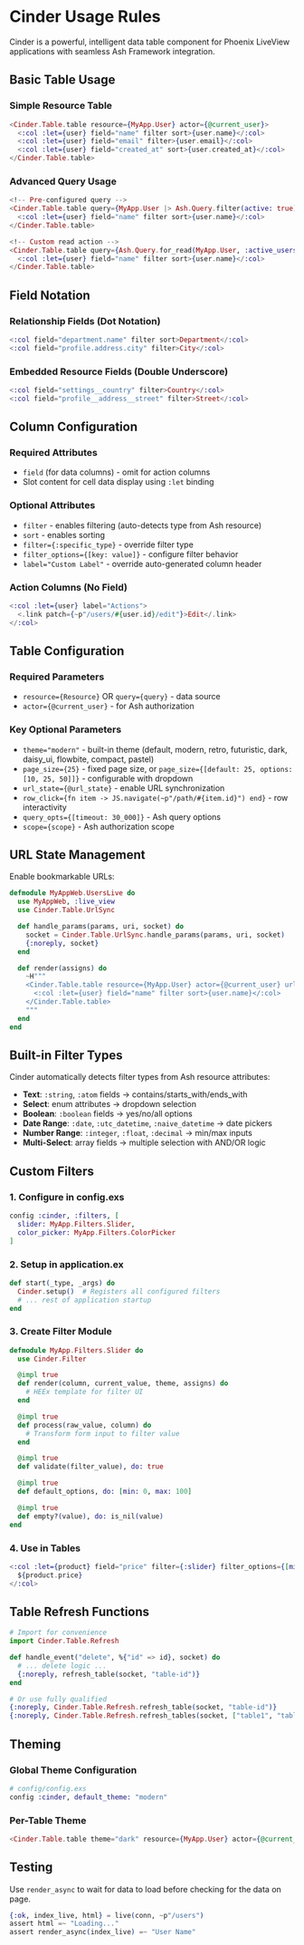 # Cinder Usage Rules

Cinder is a powerful, intelligent data table component for Phoenix LiveView applications with seamless Ash Framework integration.

## Basic Table Usage

### Simple Resource Table
```heex
<Cinder.Table.table resource={MyApp.User} actor={@current_user}>
  <:col :let={user} field="name" filter sort>{user.name}</:col>
  <:col :let={user} field="email" filter>{user.email}</:col>
  <:col :let={user} field="created_at" sort>{user.created_at}</:col>
</Cinder.Table.table>
```

### Advanced Query Usage
```heex
<!-- Pre-configured query -->
<Cinder.Table.table query={MyApp.User |> Ash.Query.filter(active: true)} actor={@current_user}>
  <:col :let={user} field="name" filter sort>{user.name}</:col>
</Cinder.Table.table>

<!-- Custom read action -->
<Cinder.Table.table query={Ash.Query.for_read(MyApp.User, :active_users)} actor={@current_user}>
  <:col :let={user} field="name" filter sort>{user.name}</:col>
</Cinder.Table.table>
```

## Field Notation

### Relationship Fields (Dot Notation)
```heex
<:col field="department.name" filter sort>Department</:col>
<:col field="profile.address.city" filter>City</:col>
```

### Embedded Resource Fields (Double Underscore)
```heex
<:col field="settings__country" filter>Country</:col>
<:col field="profile__address__street" filter>Street</:col>
```

## Column Configuration

### Required Attributes
- `field` (for data columns) - omit for action columns
- Slot content for cell data display using `:let` binding

### Optional Attributes
- `filter` - enables filtering (auto-detects type from Ash resource)
- `sort` - enables sorting
- `filter={:specific_type}` - override filter type
- `filter_options={[key: value]}` - configure filter behavior
- `label="Custom Label"` - override auto-generated column header

### Action Columns (No Field)
```heex
<:col :let={user} label="Actions">
  <.link patch={~p"/users/#{user.id}/edit"}>Edit</.link>
</:col>
```

## Table Configuration

### Required Parameters
- `resource={Resource}` OR `query={query}` - data source
- `actor={@current_user}` - for Ash authorization

### Key Optional Parameters
- `theme="modern"` - built-in theme (default, modern, retro, futuristic, dark, daisy_ui, flowbite, compact, pastel)
- `page_size={25}` - fixed page size, or `page_size={[default: 25, options: [10, 25, 50]]}` - configurable with dropdown
- `url_state={@url_state}` - enable URL synchronization
- `row_click={fn item -> JS.navigate(~p"/path/#{item.id}") end}` - row interactivity
- `query_opts={[timeout: 30_000]}` - Ash query options
- `scope={scope}` - Ash authorization scope

## URL State Management

Enable bookmarkable URLs:

```elixir
defmodule MyAppWeb.UsersLive do
  use MyAppWeb, :live_view
  use Cinder.Table.UrlSync

  def handle_params(params, uri, socket) do
    socket = Cinder.Table.UrlSync.handle_params(params, uri, socket)
    {:noreply, socket}
  end

  def render(assigns) do
    ~H"""
    <Cinder.Table.table resource={MyApp.User} actor={@current_user} url_state={@url_state}>
      <:col :let={user} field="name" filter sort>{user.name}</:col>
    </Cinder.Table.table>
    """
  end
end
```

## Built-in Filter Types

Cinder automatically detects filter types from Ash resource attributes:
- **Text**: `:string`, `:atom` fields → contains/starts_with/ends_with
- **Select**: enum attributes → dropdown selection
- **Boolean**: `:boolean` fields → yes/no/all options
- **Date Range**: `:date`, `:utc_datetime`, `:naive_datetime` → date pickers
- **Number Range**: `:integer`, `:float`, `:decimal` → min/max inputs
- **Multi-Select**: array fields → multiple selection with AND/OR logic

## Custom Filters

### 1. Configure in config.exs
```elixir
config :cinder, :filters, [
  slider: MyApp.Filters.Slider,
  color_picker: MyApp.Filters.ColorPicker
]
```

### 2. Setup in application.ex
```elixir
def start(_type, _args) do
  Cinder.setup()  # Registers all configured filters
  # ... rest of application startup
end
```

### 3. Create Filter Module
```elixir
defmodule MyApp.Filters.Slider do
  use Cinder.Filter

  @impl true
  def render(column, current_value, theme, assigns) do
    # HEEx template for filter UI
  end

  @impl true
  def process(raw_value, column) do
    # Transform form input to filter value
  end

  @impl true
  def validate(filter_value), do: true

  @impl true
  def default_options, do: [min: 0, max: 100]

  @impl true
  def empty?(value), do: is_nil(value)
end
```

### 4. Use in Tables
```heex
<:col :let={product} field="price" filter={:slider} filter_options={[min: 0, max: 1000]}>
  ${product.price}
</:col>
```

## Table Refresh Functions

```elixir
# Import for convenience
import Cinder.Table.Refresh

def handle_event("delete", %{"id" => id}, socket) do
  # ... delete logic ...
  {:noreply, refresh_table(socket, "table-id")}
end

# Or use fully qualified
{:noreply, Cinder.Table.Refresh.refresh_table(socket, "table-id")}
{:noreply, Cinder.Table.Refresh.refresh_tables(socket, ["table1", "table2"])}
```

## Theming

### Global Theme Configuration
```elixir
# config/config.exs
config :cinder, default_theme: "modern"
```

### Per-Table Theme
```heex
<Cinder.Table.table theme="dark" resource={MyApp.User} actor={@current_user}>
```

## Testing

Use `render_async` to wait for data to load before checking for the data on page.

```elixir
{:ok, index_live, html} = live(conn, ~p"/users")
assert html =~ "Loading..."
assert render_async(index_live) =~ "User Name"
```
